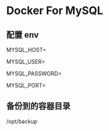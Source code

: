 # Docker For MySQL

## 配置 env

MYSQL_HOST=

MYSQL_USER=

MYSQL_PASSWORD=

MYSQL_PORT=

## 备份到的容器目录

/opt/backup
